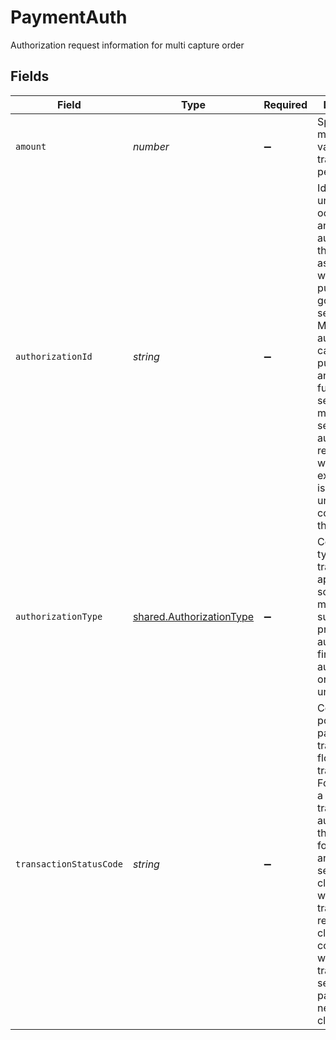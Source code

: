 # PaymentAuth

Authorization request information for multi capture order


## Fields

| Field                                                                                                                                                                                                                                                                                                                             | Type                                                                                                                                                                                                                                                                                                                              | Required                                                                                                                                                                                                                                                                                                                          | Description                                                                                                                                                                                                                                                                                                                       | Example                                                                                                                                                                                                                                                                                                                           |
| --------------------------------------------------------------------------------------------------------------------------------------------------------------------------------------------------------------------------------------------------------------------------------------------------------------------------------- | --------------------------------------------------------------------------------------------------------------------------------------------------------------------------------------------------------------------------------------------------------------------------------------------------------------------------------- | --------------------------------------------------------------------------------------------------------------------------------------------------------------------------------------------------------------------------------------------------------------------------------------------------------------------------------- | --------------------------------------------------------------------------------------------------------------------------------------------------------------------------------------------------------------------------------------------------------------------------------------------------------------------------------- | --------------------------------------------------------------------------------------------------------------------------------------------------------------------------------------------------------------------------------------------------------------------------------------------------------------------------------- |
| `amount`                                                                                                                                                                                                                                                                                                                          | *number*                                                                                                                                                                                                                                                                                                                          | :heavy_minus_sign:                                                                                                                                                                                                                                                                                                                | Specifies the monetary value of the transaction performed.                                                                                                                                                                                                                                                                        | 1234                                                                                                                                                                                                                                                                                                                              |
| `authorizationId`                                                                                                                                                                                                                                                                                                                 | *string*                                                                                                                                                                                                                                                                                                                          | :heavy_minus_sign:                                                                                                                                                                                                                                                                                                                | Identifies a unique occurrence of an authorization that is associated with a purchase of goods and/or services. More than one authorization can exist for a purchase, as an example in fuel and hotel services a merchant can send multiple authorization requests when the exact amount is unknown until completion of the sale. |                                                                                                                                                                                                                                                                                                                                   |
| `authorizationType`                                                                                                                                                                                                                                                                                                               | [shared.AuthorizationType](../../models/shared/authorizationtype.md)                                                                                                                                                                                                                                                              | :heavy_minus_sign:                                                                                                                                                                                                                                                                                                                | Codifies the type of transaction approval sought by a merchant such as a pre-authorization, final authorization, or undetermined.                                                                                                                                                                                                 |                                                                                                                                                                                                                                                                                                                                   |
| `transactionStatusCode`                                                                                                                                                                                                                                                                                                           | *string*                                                                                                                                                                                                                                                                                                                          | :heavy_minus_sign:                                                                                                                                                                                                                                                                                                                | Codifies the point in the payment transaction flow of the transaction. For example, a typical transaction is authorized then captured for clearing and settlement; closed is when the transaction is ready for clearing and completed when the transaction is sent to the payment network for clearing.                           |                                                                                                                                                                                                                                                                                                                                   |